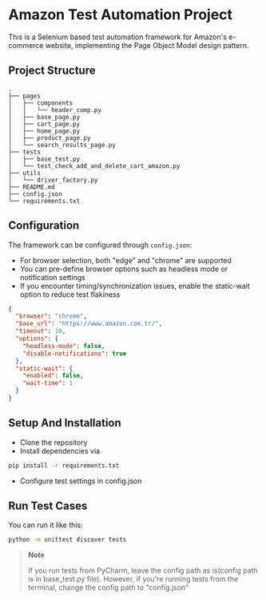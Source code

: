 # Amazon Test Automation Project

This is a Selenium based test automation framework for Amazon's e-commerce website, implementing the Page Object Model design pattern.

## Project Structure

```
.
├── pages
│   ├── components
│   │   └── header_comp.py
│   ├── base_page.py
│   ├── cart_page.py
│   ├── home_page.py
│   ├── product_page.py
│   └── search_results_page.py
├── tests
│   ├── base_test.py
│   └── test_check_add_and_delete_cart_amazon.py
├── utils
│   └── driver_factory.py
├── README.md
├── config.json
└── requirements.txt
```

## Configuration

The framework can be configured through `config.json`:
- For browser selection, both "edge" and "chrome" are supported
- You can pre-define browser options such as headless mode or notification settings
- If you encounter timing/synchronization issues, enable the static-wait option to reduce test flakiness
```json
{
  "browser": "chrome",
  "base_url": "https://www.amazon.com.tr/",
  "timeout": 10,
  "options": {
    "headless-mode": false,
    "disable-notifications": true
  },
  "static-wait": {
    "enabled": false,
    "wait-time": 1
  }
}
```

## Setup And Installation
- Clone the repository
- Install dependencies via
```bash
pip install -r requirements.txt
```
- Configure test settings in config.json

## Run Test Cases

You can run it like this:
```bash
python -m unittest discover tests
```
> **Note**
> 
> If you run tests from PyCharm,
> leave the config path as is(config path is in base_test.py file).
> However, if you're running tests from the terminal,
> change the config path to "config.json"
